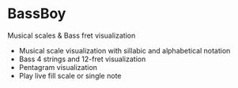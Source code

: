 # BassBoy
Musical scales &amp; Bass fret visualization

- Musical scale visualization with sillabic and alphabetical notation
- Bass 4 strings and 12-fret visualization
- Pentagram visualization
- Play live fill scale or single note
